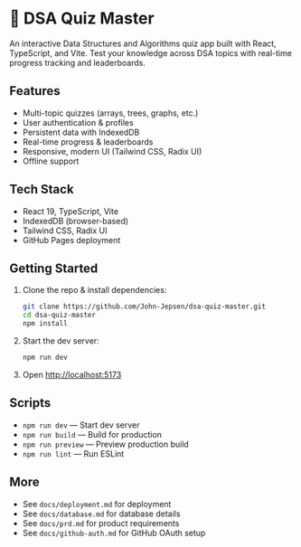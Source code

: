 # 🧠 DSA Quiz Master

An interactive Data Structures and Algorithms quiz app built with React, TypeScript, and Vite. Test your knowledge across DSA topics with real-time progress tracking and leaderboards.

## Features
- Multi-topic quizzes (arrays, trees, graphs, etc.)
- User authentication & profiles
- Persistent data with IndexedDB
- Real-time progress & leaderboards
- Responsive, modern UI (Tailwind CSS, Radix UI)
- Offline support

## Tech Stack
- React 19, TypeScript, Vite
- IndexedDB (browser-based)
- Tailwind CSS, Radix UI
- GitHub Pages deployment

## Getting Started
1. Clone the repo & install dependencies:
   ```bash
   git clone https://github.com/John-Jepsen/dsa-quiz-master.git
   cd dsa-quiz-master
   npm install
   ```
2. Start the dev server:
   ```bash
   npm run dev
   ```
3. Open [http://localhost:5173](http://localhost:5173)

## Scripts
- `npm run dev` — Start dev server
- `npm run build` — Build for production
- `npm run preview` — Preview production build
- `npm run lint` — Run ESLint

## More
- See `docs/deployment.md` for deployment
- See `docs/database.md` for database details
- See `docs/prd.md` for product requirements
- See `docs/github-auth.md` for GitHub OAuth setup
